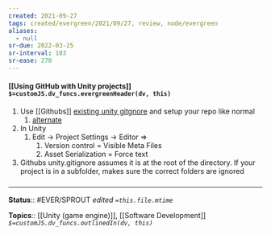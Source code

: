 ```yaml
---
created: 2021-09-27
tags: created/evergreen/2021/09/27, review, node/evergreen
aliases:
  - null
sr-due: 2022-03-25
sr-interval: 103
sr-ease: 270
---
```


#### [[Using GitHub with Unity projects]] `$=customJS.dv_funcs.evergreenHeader(dv, this)`

1. Use [[Githubs]] [existing unity gitgnore](https://github.com/github/gitignore/blob/master/Unity.gitignore) and setup your repo like normal
	1. [alternate](https://gist.github.com/FullStackForger/20bbf62861394b1a3de0#file-gitignore)
2. In Unity
	1. Edit -> Project Settings -> Editor =>
		1. Version control = Visible Meta Files
		2. Asset Serialization = Force text
3. Githubs unity.gitignore assumes it is at the root of the directory. If your project is in a subfolder, makes sure the correct folders are ignored

### <hr class="footnote"/>

**Status**:: #EVER/SPROUT
*edited `=this.file.mtime`*

**Topics**:: [[Unity (game engine)]], [[Software Development]]
*`$=customJS.dv_funcs.outlinedIn(dv, this)`*
